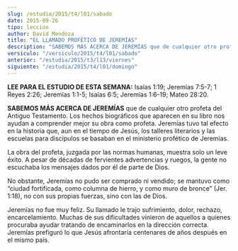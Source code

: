 ```yaml
---
slug: /estudia/2015/t4/l01/sabado
date: 2015-09-26
tipo: leccion
author: David Mendoza
title: "EL LLAMADO PROFÉTICO DE JEREMÍAS"
description: "SABEMOS MÁS ACERCA DE JEREMÍAS que de cualquier otro profeta del Antiguo Testamento. Los hechos biográficos que aparecen en su libro nos ayudan a comprender mejor su obra como profeta. Jeremías tuvo tal efecto en la historia que, aun en el tiempo de Jesús, los talleres literarios y las escuelas para discípulos se basaban en el ministerio profético de Jeremías."
versiculo: "/versiculo/2015/t4/l01/sabado"
anterior: "/estudia/2015/t3/l13/viernes"
siguiente: "/estudia/2015/t4/l01/domingo"
---
```


**LEE PARA EL ESTUDIO DE ESTA SEMANA:** Isaías 1:19; Jeremías 7:5-7; 1 Reyes 2:26; Jeremías 1:1-5; Isaías 6:5; Jeremías 1:6-19; Mateo 28:20.

**SABEMOS MÁS ACERCA DE JEREMÍAS** que de cualquier otro profeta del Antiguo Testamento. Los hechos biográficos que aparecen en su libro nos ayudan a comprender mejor su obra como profeta. Jeremías tuvo tal efecto en la historia que, aun en el tiempo de Jesús, los talleres literarios y las escuelas para discípulos se basaban en el ministerio profético de Jeremías.

La obra del profeta, juzgada por las normas humanas, muestra solo un leve éxito. A pesar de décadas de fervientes advertencias y ruegos, la gente no escuchaba los mensajes dados por él de parte de Dios.

No obstante, Jeremías no pudo ser comprado ni vendido; se mantuvo como “ciudad fortificada, como columna de hierro, y como muro de bronce” (Jer. 1:18), no con sus propias fuerzas, sino con las de Dios.

Jeremías no fue muy feliz. Su llamado le trajo sufrimiento, dolor, rechazo, encarcelamiento. Muchas de sus dificultades vinieron de aquellos a quienes procuraba ayudar tratando de encaminarlos en la dirección correcta. Jeremías prefiguró lo que Jesús afrontaría centenares de años después en el mismo país.
